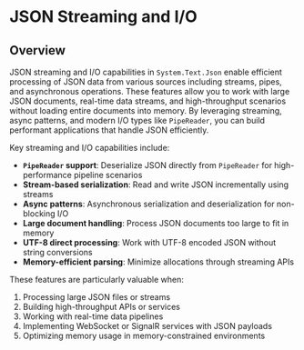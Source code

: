 # JSON Streaming and I/O

## Overview

JSON streaming and I/O capabilities in `System.Text.Json` enable efficient processing of JSON data from various sources including streams, pipes, and asynchronous operations. These features allow you to work with large JSON documents, real-time data streams, and high-throughput scenarios without loading entire documents into memory. By leveraging streaming, async patterns, and modern I/O types like `PipeReader`, you can build performant applications that handle JSON efficiently.

Key streaming and I/O capabilities include:

- **`PipeReader` support**: Deserialize JSON directly from `PipeReader` for high-performance pipeline scenarios
- **Stream-based serialization**: Read and write JSON incrementally using streams
- **Async patterns**: Asynchronous serialization and deserialization for non-blocking I/O
- **Large document handling**: Process JSON documents too large to fit in memory
- **UTF-8 direct processing**: Work with UTF-8 encoded JSON without string conversions
- **Memory-efficient parsing**: Minimize allocations through streaming APIs

These features are particularly valuable when:

1. Processing large JSON files or streams
2. Building high-throughput APIs or services
3. Working with real-time data pipelines
4. Implementing WebSocket or SignalR services with JSON payloads
5. Optimizing memory usage in memory-constrained environments
